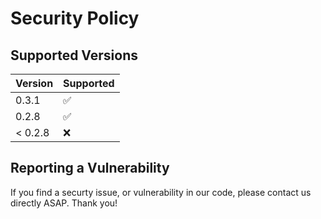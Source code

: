 # Security Policy

## Supported Versions


| Version | Supported          |
| ------- | ------------------ |
| 0.3.1   | :white_check_mark: |
| 0.2.8   | :white_check_mark: |
| < 0.2.8 | :x:                |

## Reporting a Vulnerability

If you find a securty issue, or vulnerability in our code, please contact us directly ASAP. Thank you!
